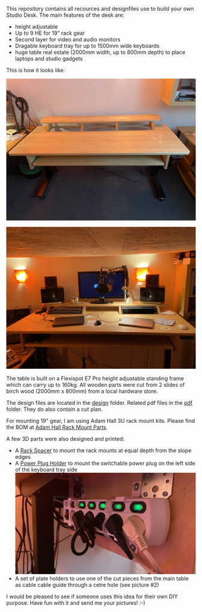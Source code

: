 This repository contains all recources and designfiles use to build your own Studio Desk.
The main features of the desk are:
 * height adjustable
 * Up to 9 HE for 19" rack gear
 * Second layer for video and audio monitors
 * Dragable keyboard tray for up to 1500mm wide keyboards
 * huge table real estate (2000mm width, up to 800mm depth) to place laptops and studio gadgets

This is how it looks like:

![Studio Desk 1](img/IMG_7089.JPG)

![Studio Desk 2](img/IMG_7092.JPG)


The table is built on a Flexispot E7 Pro height adjustable standing frame which can carry up to 160kg. All wooden parts were cut from 2 slides of birch wood (2000mm x 800mm) from a local hardware store.

The design files are located in the [design](design) folder. Related pdf files in the [pdf](pdf) folder. They do also contain a cut plan.

For mounting 19" gear, I am using Adam Hall 3U rack mount kits. Please find the BOM at [Adam Hall Rack Mount Parts](rackmount/AdamHall_3URackMounts.md).

A few 3D parts were also designed and printed:
 * A [Rack Spacer](3Dprint/RackSpacer-Body.stl) to mount the rack mounts at equal depth from the slope edges
 * A [Power Plug Holder](3Dprint/PowerPlugHolder-PowerPlugHolder.stl) to mount the switchable power plug on the left side of the keyboard tray side ![Power Plug Holder](img/PowerPlugHolder.jpeg)
 * A set of plate holders to use one of the cut pieces from the main table as cable cable guide through a cetre hole (see picture #2)

I would be pleased to see if someone uses this idea for their own DIY purpose. Have fun with it and send me your pictures! :-)